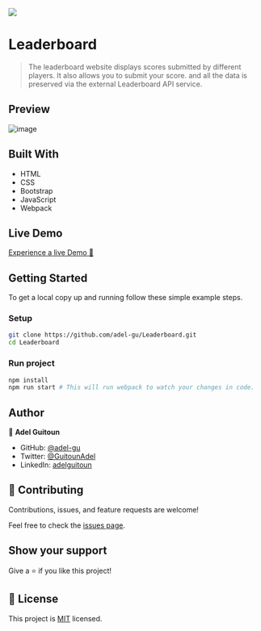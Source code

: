 ![](https://img.shields.io/badge/Microverse-blueviolet)

# Leaderboard

> The leaderboard website displays scores submitted by different players. It also allows you to submit your score. and all the data is preserved via the external Leaderboard API service.

## Preview
![image](https://user-images.githubusercontent.com/68030297/195395107-1b7e6fa3-eaea-4340-afaf-059964b5edcc.png)

## Built With

- HTML
- CSS
- Bootstrap
- JavaScript
- Webpack

## Live Demo
[Experience a live Demo 🚀](https://adel-gu.github.io/Leaderboard/)


## Getting Started
To get a local copy up and running follow these simple example steps.

### Setup
```bash
git clone https://github.com/adel-gu/Leaderboard.git
cd Leaderboard
```

### Run project 
```bash
npm install
npm run start # This will run webpack to watch your changes in code.
```

## Author

👤 **Adel Guitoun**

- GitHub: [@adel-gu](https://github.com/adel-gu)
- Twitter: [@GuitounAdel](https://twitter.com/@GuitounAdel)
- LinkedIn: [adelguitoun](https://linkedin.com/in/adelguitoun)

## 🤝 Contributing

Contributions, issues, and feature requests are welcome!

Feel free to check the [issues page](../../issues/).

## Show your support

Give a ⭐️ if you like this project!

## 📝 License

This project is [MIT](./MIT.md) licensed.
